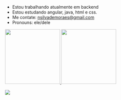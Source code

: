 

- Estou trabalhando atualmente em backend
- Estou estudando angular, java, html e css.
- Me contate: nsilvademoraes@gmail.com
- Pronouns: ele/dele

 <div>
  <a href="https://github.com/jeskamoraes">
  <img height="180em" src="https://github-readme-stats.vercel.app/api?username=nicollaseu&show_icons=true&theme=dark&include_all_commits=true&count_private=true"/>
  <img height="180em" src="https://github-readme-stats.vercel.app/api/top-langs/?username=nicollaseu&layout=compact&langs_count=7&theme=dark"/>
</div>

  <div style="display: inline_block"><br>
  <img src="https://skills.thijs.gg/icons?i=java,angular,html,css">

        
  
